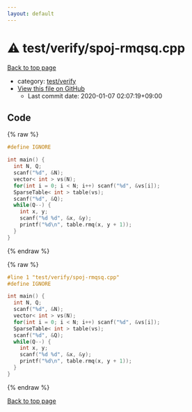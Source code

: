 ```yaml
---
layout: default
---
```


<!-- mathjax config similar to math.stackexchange -->
<script type="text/javascript" async
  src="https://cdnjs.cloudflare.com/ajax/libs/mathjax/2.7.5/MathJax.js?config=TeX-MML-AM_CHTML">
</script>
<script type="text/x-mathjax-config">
  MathJax.Hub.Config({
    TeX: { equationNumbers: { autoNumber: "AMS" }},
    tex2jax: {
      inlineMath: [ ['$','$'] ],
      processEscapes: true
    },
    "HTML-CSS": { matchFontHeight: false },
    displayAlign: "left",
    displayIndent: "2em"
  });
</script>

<script type="text/javascript" src="https://cdnjs.cloudflare.com/ajax/libs/jquery/3.4.1/jquery.min.js"></script>
<script src="https://cdn.jsdelivr.net/npm/jquery-balloon-js@1.1.2/jquery.balloon.min.js" integrity="sha256-ZEYs9VrgAeNuPvs15E39OsyOJaIkXEEt10fzxJ20+2I=" crossorigin="anonymous"></script>
<script type="text/javascript" src="../../../assets/js/copy-button.js"></script>
<link rel="stylesheet" href="../../../assets/css/copy-button.css" />


# :warning: test/verify/spoj-rmqsq.cpp

<a href="../../../index.html">Back to top page</a>

* category: <a href="../../../index.html#5a4423c79a88aeb6104a40a645f9430c">test/verify</a>
* <a href="{{ site.github.repository_url }}/blob/master/test/verify/spoj-rmqsq.cpp">View this file on GitHub</a>
    - Last commit date: 2020-01-07 02:07:19+09:00




## Code

<a id="unbundled"></a>
{% raw %}
```cpp
#define IGNORE

int main() {
  int N, Q;
  scanf("%d", &N);
  vector< int > vs(N);
  for(int i = 0; i < N; i++) scanf("%d", &vs[i]);
  SparseTable< int > table(vs);
  scanf("%d", &Q);
  while(Q--) {
    int x, y;
    scanf("%d %d", &x, &y);
    printf("%d\n", table.rmq(x, y + 1));
  }
}

```
{% endraw %}

<a id="bundled"></a>
{% raw %}
```cpp
#line 1 "test/verify/spoj-rmqsq.cpp"
#define IGNORE

int main() {
  int N, Q;
  scanf("%d", &N);
  vector< int > vs(N);
  for(int i = 0; i < N; i++) scanf("%d", &vs[i]);
  SparseTable< int > table(vs);
  scanf("%d", &Q);
  while(Q--) {
    int x, y;
    scanf("%d %d", &x, &y);
    printf("%d\n", table.rmq(x, y + 1));
  }
}

```
{% endraw %}

<a href="../../../index.html">Back to top page</a>

